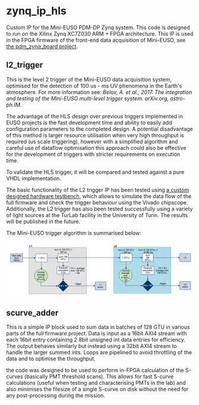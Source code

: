 # zynq_ip_hls

Custom IP for the Mini-EUSO PDM-DP Zynq system. 
This code is designed to run on the Xilinx Zynq XC7Z030 ARM + FPGA architecture. 
This IP is used in the FPGA firmware of the front-end data acquisition of Mini-EUSO, 
see [the pdm_zynq_board project](https://github.com/aabcompass/pdm_zynq_board).

## l2_trigger

This is the level 2 trigger of the Mini-EUSO data acquisition system, 
optimised for the detection of 100 us - ms UV phenomena in the Earth's atmosphere. For more information see: 
*Belov, A. et al., 2017. The integration and testing of the Mini-EUSO multi-level trigger system. arXiv.org, astro-ph.IM.*  

The advantage of the HLS design over previous triggers implemented in EUSO projects is the fast development time and ability 
to easily add configuration parameters to the completed design. A potential disadvantage of this method is larger resource 
utilisation when very high throughput is required (us scale triggering), however with a simplified algorithm and careful use 
of dataflow optimisation this approach could also be effective for the development of triggers with stricter requirements on
execution time.

To validate the HLS trigger, it will be compared and tested against a pure VHDL implementation. 

The basic functionality of the L2 trigger IP has been tested using 
[a custom designed hardware testbench](https://github.com/cescalara/l2trigger_hw_testbench), 
which allows to simulate the data flow of the full firmware and check the trigger behaviour using the Vivado chipscope.
Additionally, the L2 trigger has also been tested successfully using a variety of light sources at the TurLab facility in 
the University of Turin. The results will be published in the future. 

The Mini-EUSO trigger algorithm is summarised below:

![The Mini-EUSO trigger](https://github.com/cescalara/zynq_ip_hls/blob/master/images/trigger.png)



## scurve_adder

This is a simple IP block used to sum data in batches of 128 GTU in various parts of the full firmware project. 
Data is input as a 16bit AXI4 stream with each 16bit entry containing 2 8bit unsigned int data entries for efficiency. 
The output behaves similarly but instead using a 32bit AXI4 stream to handle the larger summed ints. Loops are pipelined to 
avoid throttling of the data and to optimise the throughput. 

the code was designed to be used to perform in-FPGA calculation of the S-curves (basically PMT threshold scans). This allows   for fast S-curve calculations (useful when testing and characterising PMTs in the lab) and also minimises the filesize of a single S-curve on disk without the need for any post-processing during the mission.
